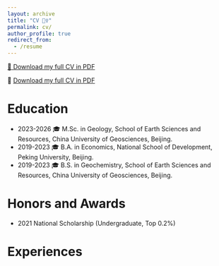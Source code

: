 ```yaml
---
layout: archive
title: "CV 💁‍♀️"
permalink: cv/
author_profile: true
redirect_from:
  - /resume
---
```

<a href="../files/CV-Sihong Wu-092024.pdf" target="_blank" rel="noopener noreferrer">&#128196; Download my full CV in PDF</a>

📄 [Download my full CV in PDF](../files/CV_updated_2025_03.pdf)

# Education
- 2023-2026 🎓 M.Sc. in Geology, School of Earth Sciences and Resources, China University of Geosciences, Beijing.
- 2019-2023 🎓 B.A. in Economics, National School of Development, Peking University, Beijing.
- 2019-2023 🎓 B.S. in Geochemistry, School of Earth Sciences and Resources, China University of Geosciences, Beijing.

# Honors and Awards 
- 2021 National Scholarship (Undergraduate, Top 0.2%)

# Experiences
